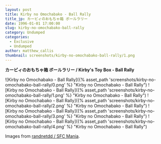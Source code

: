 ```yaml
---
layout: post
title: Kirby no Omochabako - Ball Rally
title_jp: カービィのおもちゃ箱 ボールラリー
date: 1996-01-01 17:00:00
slug: kirby-no-omochabako-ball-rally
category: Undumped
categories:
  - Exclusive
  - Undumped
author: matthew_callis
thumbnail: screenshots/kirby-no-omochabako-ball-rally/1.png
---
```


__カービィのおもちゃ箱 ボールラリー / Kirby's Toy Box - Ball Rally__

![Kirby no Omochabako - Ball Rally]({% asset_path 'screenshots/kirby-no-omochabako-ball-rally/0.png' %} "Kirby no Omochabako - Ball Rally")
![Kirby no Omochabako - Ball Rally]({% asset_path 'screenshots/kirby-no-omochabako-ball-rally/1.png' %} "Kirby no Omochabako - Ball Rally")
![Kirby no Omochabako - Ball Rally]({% asset_path 'screenshots/kirby-no-omochabako-ball-rally/2.png' %} "Kirby no Omochabako - Ball Rally")
![Kirby no Omochabako - Ball Rally]({% asset_path 'screenshots/kirby-no-omochabako-ball-rally/3.png' %} "Kirby no Omochabako - Ball Rally")
![Kirby no Omochabako - Ball Rally]({% asset_path 'screenshots/kirby-no-omochabako-ball-rally/4.png' %} "Kirby no Omochabako - Ball Rally")

Images from [randnetdd / SFC Mania](http://blog.goo.ne.jp/randnetdd/e/f3b28cb3f2ddb040b82f35a4cc855f0f).
